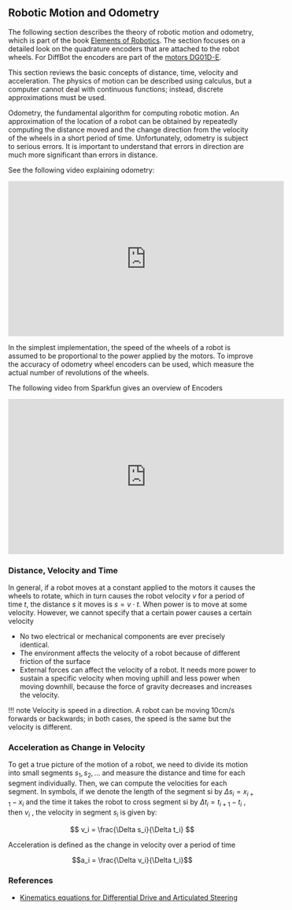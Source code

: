 ## Robotic Motion and Odometry

The following section describes the theory of robotic motion and odometry, which is part of the book [Elements of Robotics](https://link.springer.com/book/10.1007/978-3-319-62533-1). The section focuses on a detailed look on the quadrature encoders that are
attached to the robot wheels. For DiffBot the encoders are part of the [motors DG01D-E](https://www.sparkfun.com/products/16413). 

This section reviews the basic concepts of distance, time, velocity and acceleration. 
The physics of motion can be described using calculus, but a computer cannot deal with continuous functions; 
instead, discrete approximations must be used.

Odometry, the fundamental algorithm for computing robotic motion. 
An approximation of the location of a robot can be obtained by repeatedly computing the distance moved and 
the change direction from the velocity of the wheels in a short period of time. 
Unfortunately, odometry is subject to serious errors. 
It is important to understand that errors in direction are much more significant than errors in distance.

See the following video explaining odometry:

<iframe width="560" height="315" src="https://www.youtube-nocookie.com/embed/3S8MXsnNe3U" frameborder="0" allow="accelerometer; autoplay; clipboard-write; encrypted-media; gyroscope; picture-in-picture" allowfullscreen></iframe>


In the simplest implementation, the speed of the wheels of a robot is assumed to be proportional to 
the power applied by the motors. To improve the accuracy of odometry wheel encoders can be used, 
which measure the actual number of revolutions of the wheels.

The following video from Sparkfun gives an overview of Encoders

<iframe width="560" height="315" src="https://www.youtube-nocookie.com/embed/oLBYHbLO8W0" frameborder="0" allow="accelerometer; autoplay; clipboard-write; encrypted-media; gyroscope; picture-in-picture" allowfullscreen></iframe>

### Distance, Velocity and Time

In general, if a robot moves at a constant applied to the motors it causes the wheels to rotate, which in turn causes the robot velocity $v$ for a period of time $t$, the distance $s$ it moves is $s = v \cdot t$. When power is to move at some velocity. However, we cannot specify that a certain power causes a certain velocity

- No two electrical or mechanical components are ever precisely identical.
- The environment affects the velocity of a robot because of different friction of the surface
- External forces can affect the velocity of a robot. It needs more power to sustain a specific velocity when moving uphill and less power when moving downhill, because the force of gravity decreases and increases the velocity.


!!! note
    Velocity is speed in a direction. A robot can be moving 10cm/s forwards or backwards; in both cases, the speed is the same but the velocity is different.


### Acceleration as Change in Velocity

To get a true picture of the motion of a robot, we need to divide its motion into
small segments $s_1,s_2,\dots$ and measure the distance and time for each segment individually. 
Then, we can compute the velocities for each segment. In symbols, if we denote the length of the
segment si by $\Delta s_i = x_{i+1} − x_i$ and the time it takes the robot to cross segment si by
$\Delta t_i = t_{i+1} − t_i$ , then $v_i$ , the velocity in segment $s_i$ is given by:

$$
v_i = \frac{\Delta s_i}{\Delta t_i}
$$


Acceleration is defined as the change in velocity over a period of time

$$a_i = \frac{\Delta v_i}{\Delta t_i}$$


### References

- [Kinematics equations for Differential Drive and Articulated Steering](https://www8.cs.umu.se/kurser/5DV122/HT13/material/Hellstrom-ForwardKinematics.pdf)
